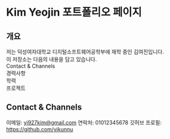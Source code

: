 # Kim Yeojin 포트폴리오 페이지

## 개요
저는 덕성여자대학교 디지털소프트웨어공학부에 재학 중인 김여진입니다.  
이 저장소는 다음의 내용을 담고 있습니다.  
Contact & Channels  
경력사항    
학력  
프로젝트  

## Contact & Channels
이메일: yj927kim@gmail.com
연락처: 01012345678
깃허브 프로필: https://github.com/yjkunnu
